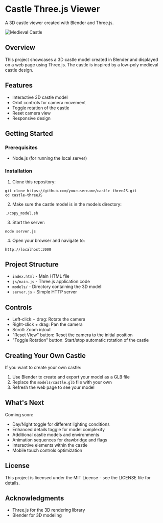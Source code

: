 # Castle Three.js Viewer

A 3D castle viewer created with Blender and Three.js.

![Medieval Castle](./images/castle-preview.png)

## Overview

This project showcases a 3D castle model created in Blender and displayed on a web page using Three.js. The castle is inspired by a low-poly medieval castle design.

## Features

- Interactive 3D castle model
- Orbit controls for camera movement
- Toggle rotation of the castle
- Reset camera view
- Responsive design

## Getting Started

### Prerequisites

- Node.js (for running the local server)

### Installation

1. Clone this repository:
```
git clone https://github.com/yourusername/castle-threeJS.git
cd castle-threeJS
```

2. Make sure the castle model is in the models directory:
```
./copy_model.sh
```

3. Start the server:
```
node server.js
```

4. Open your browser and navigate to:
```
http://localhost:3000
```

## Project Structure

- `index.html` - Main HTML file
- `js/main.js` - Three.js application code
- `models/` - Directory containing the 3D model
- `server.js` - Simple HTTP server

## Controls

- Left-click + drag: Rotate the camera
- Right-click + drag: Pan the camera
- Scroll: Zoom in/out
- "Reset View" button: Reset the camera to the initial position
- "Toggle Rotation" button: Start/stop automatic rotation of the castle

## Creating Your Own Castle

If you want to create your own castle:

1. Use Blender to create and export your model as a GLB file
2. Replace the `models/castle.glb` file with your own
3. Refresh the web page to see your model

## What's Next

Coming soon:
- Day/Night toggle for different lighting conditions
- Enhanced details toggle for model complexity
- Additional castle models and environments
- Animation sequences for drawbridge and flags
- Interactive elements within the castle
- Mobile touch controls optimization

## License

This project is licensed under the MIT License - see the LICENSE file for details.

## Acknowledgments

- Three.js for the 3D rendering library
- Blender for 3D modeling 